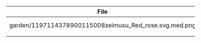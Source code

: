 | File | Source | License |
|------|--------|---------|
| garden/1197114378900115008zeimusu_Red_rose.svg.med.png | https://github.com/lskk/assets-game-VidyaNusa/blob/master/garden/1197114378900115008zeimusu_Red_rose.svg.med.png | Public domain |
|  |  |  |
